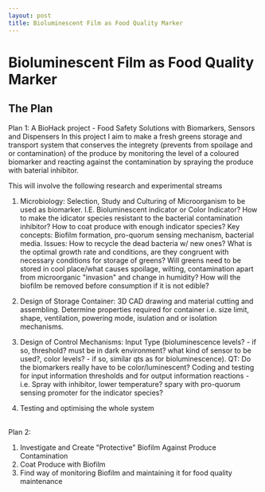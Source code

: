 ```yaml
---
layout: post
title: Bioluminescent Film as Food Quality Marker
---
```


# Bioluminescent Film as Food Quality Marker 

## The Plan

Plan 1:
A BioHack project - Food Safety Solutions with Biomarkers, Sensors and Dispensers In this project I aim to make a fresh greens storage and transport system that conserves the integrety (prevents from spoilage and or contamination) of the produce by monitoring the level of a coloured biomarker and reacting against the contamination by spraying the produce with baterial inhibitor.


This will involve the following research and experimental streams 

1. Microbiology: Selection, Study and Culturing of Microorganism to be used as biomarker. I.E. Bioluminescent indicator or Color Indicator? How to make the idicator species resistant to the bacterial contamination inhibitor? How to coat produce with enough indicator species? Key concepts: Biofilm formation, pro-quorum sensing mechanism, bacterial media. Issues: How to recycle the dead bacteria w/ new ones? What is the optimal growth rate and conditions, are they congruent with necessary conditions for storage of greens? Will greens need to be stored in cool place/what causes spoilage, wilting, contamination apart from microorganic "invasion" and change in humidity? How will the biofilm be removed before consumption if it is not edible? 

2. Design of Storage Container: 3D CAD drawing and material cutting and assembling. Determine properties required for container i.e. size limit, shape, ventilation, powering mode, isulation and or isolation mechanisms.

3. Design of Control Mechanisms: Input Type (bioluminescence levels? - if so, threshold? must be in dark environment? what kind of sensor to be used?, color levels? - if so, similar qts as for bioluminescence). QT: Do the biomarkers really have to be color/luminescent? Coding and testing for input information thresholds and for output information reactions - i.e. Spray with inhibitor, lower temperature? spary with pro-quorum sensing promoter for the indicator species? 

4. Testing and optimising the whole system


<br><bold>
Plan 2:
1. Investigate and Create "Protective" Biofilm Against Produce Contamination
2. Coat Produce with Biofilm
3. Find way of monitoring Biofilm and maintaining it for food quality maintenance
<bold><br>
